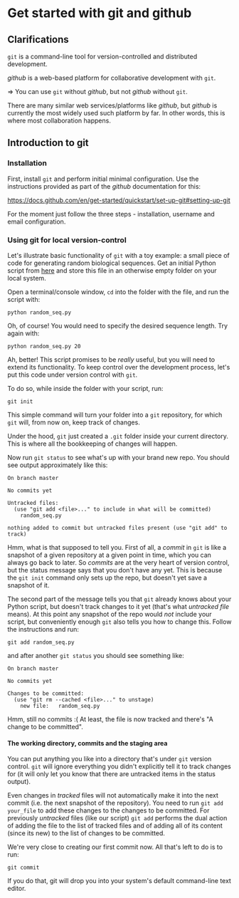 # Get started with git and github

## Clarifications

`git` is a command-line tool for version-controlled and distributed development.

*github* is a web-based platform for collaborative development with `git`.

=> You can use `git` without *github*, but not *github* without `git`.

There are many similar web services/platforms like *github*, but *github* is
currently the most widely used such platform by far. In other words, this is
where most collaboration happens.


## Introduction to git

### Installation

First, install `git` and perform initial minimal configuration. Use the
instructions provided as part of the *github* documentation for this:

https://docs.github.com/en/get-started/quickstart/set-up-git#setting-up-git

For the moment just follow the three steps - installation, username and email
configuration.

### Using git for local version-control

Let's illustrate basic functionality of `git` with a toy example: a small piece
of code for generating random biological sequences. Get an initial Python
script from [here](./random_seq.py) and store this file in an otherwise empty
folder on your local system.

Open a terminal/console window, `cd` into the folder with the file, and run the
script with:

`python random_seq.py`

Oh, of course! You would need to specify the desired sequence length. Try again
with:

`python random_seq.py 20`

Ah, better! This script promises to be *really* useful, but you will need to
extend its functionality. To keep control over the development process, let's
put this code under version control with `git`.

To do so, while inside the folder with your script, run:

   `git init`
   
   This simple command will turn your folder into a `git` repository, for which
   `git` will, from now on, keep track of changes.
   
   Under the hood, `git` just created a `.git` folder inside your current
   directory. This is where all the bookkeeping of changes will happen.
   
Now run `git status` to see what's up with your brand new repo.
You should see output approximately like this:

```
On branch master

No commits yet

Untracked files:
  (use "git add <file>..." to include in what will be committed)
	random_seq.py

nothing added to commit but untracked files present (use "git add" to track)
```

Hmm, what is that supposed to tell you. First of all, a *commit* in `git` is
like a snapshot of a given repository at a given point in time, which you can
always go back to later. So *commits* are at the very heart of version control,
but the status message says that you don't have any yet. This is because the
`git init` command only sets up the repo, but doesn't yet save a snapshot of it.

The second part of the message tells you that `git` already knows about your
Python script, but doesn't track changes to it yet (that's what *untracked
file* means). At this point any snapshot of the repo would *not* include your
script, but conveniently enough `git` also tells you how to change this.
Follow the instructions and run:

`git add random_seq.py`

and after another `git status` you should see something like:

```
On branch master

No commits yet

Changes to be committed:
  (use "git rm --cached <file>..." to unstage)
	new file:   random_seq.py
```

Hmm, still no commits :( At least, the file is now tracked and there's "A
change to be committed".

#### The working directory, commits and the staging area

You can put anything you like into a directory that's under `git` version
control. `git` will ignore everything you didn't explicitly tell it to track
changes for (it will only let you know that there are untracked items in the
status output).

Even changes in *tracked* files will not automatically make it into the next
commit (i.e. the next snapshot of the repository). You need to run `git add
your_file` to add these changes to the changes to be committed. For previously
*untracked* files (like our script) `git add` performs the dual action of
adding the file to the list of tracked files and of adding all of its content
(since its new) to the list of changes to be committed.

We're very close to creating our first commit now. All that's left to do is to
run:

`git commit`

If you do that, git will drop you into your system's default command-line text
editor.
